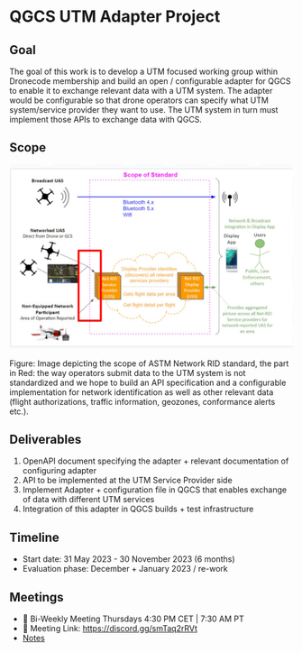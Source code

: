 # QGCS UTM Adapter Project
## Goal
The goal of this work is to develop a UTM focused working group within Dronecode membership and build an open / configurable adapter for QGCS to enable it to exchange relevant data with a UTM system. The adapter would be configurable so that drone operators can specify what UTM system/service provider they want to use. The UTM system in turn must implement those APIs to exchange data with QGCS. 
## Scope

![Screenshot](images/net-rid.jpg)

Figure: Image depicting the scope of ASTM Network RID standard, the part in Red: the way operators submit data to the UTM system is not standardized and we hope to build an API specification and a configurable implementation for network identification as well as other relevant data (flight authorizations, traffic information, geozones, conformance alerts etc.). 

## Deliverables

1. OpenAPI document specifying the adapter + relevant documentation of configuring adapter 
2. API to be implemented at the UTM Service Provider side
3. Implement Adapter + configuration file in QGCS that enables exchange of data with different UTM services
4. Integration of this adapter in QGCS builds + test infrastructure
 
## Timeline
- Start date: 31 May 2023 -  30 November 2023 (6 months)
- Evaluation phase: December + January 2023 / re-work

## Meetings

- :calendar: Bi-Weekly Meeting Thursdays 4:30 PM CET | 7:30 AM PT
- :link: Meeting Link: https://discord.gg/smTaq2rRVt
- [Notes](meeting-minutes.md)